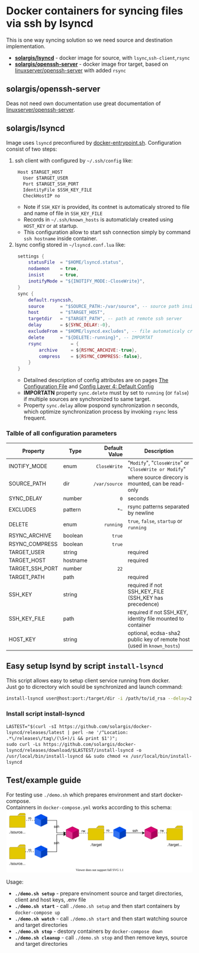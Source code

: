 # Docker containers for syncing files via ssh by lsyncd

This is one way syncing solution so we need source and destination implementation.
* **[solargis/lsyncd](https://hub.docker.com/r/solargis/lsyncd)** - docker image for source, with `lsync`,`ssh-client`,`rsync`
* **[solargis/openssh-server](https://hub.docker.com/r/solargis/openssh-server)** - docker image fror target, based on [linuxserver/openssh-server](https://github.com/linuxserver/docker-openssh-server) with added `rsync`


## solargis/openssh-server
Deas not need own documentation use great documentation of [linuxserver/openssh-server](https://hub.docker.com/r/linuxserver/openssh-server).


## solargis/lsyncd
Image uses `lsyncd` preconfiured by [docker-entrypoint.sh](./docker-bin/docker-entrypoint.sh).
Configuration consist of two steps:
1. ssh client with configured by `~/.ssh/config` like:
   ```SSH Config
    Host $TARGET_HOST
      User $TARGET_USER
      Port $TARGET_SSH_PORT
      IdentityFile $SSH_KEY_FILE
      CheckHostIP no
   ```
   * Note if `SSH_KEY` is provided, its contnet is automaticaly strored to file and name of file in `SSH_KEY_FILE`
   * Records in `~/.ssh/known_hosts` is automaticlaly created using `HOST_KEY` or at startup.
   * This configuration allow to start ssh connection simply by command `ssh hostname` inside container.
2. lsync config stored in `~/lsyncd.conf.lua` like:
   ```Lua
    settings {
        statusFile  = "$HOME/lsyncd.status",
        nodaemon    = true,
        insist      = true,
        inotifyMode = "${INOTIFY_MODE:-CloseWrite}",
    }
    sync {
        default.rsyncssh,
        source      = "$SOURCE_PATH:-/var/source", -- source path inside container
        host        = "$TARGET_HOST",
        targetdir   = "$TARGET_PATH", -- path at remote ssh server
        delay       = ${SYNC_DELAY:-0},
        excludeFrom = "$HOME/lsyncd.excludes", -- file automaticaly created from env EXCLUDES
        delete      = "${DELETE:-running}", -- IMPORTAT
        rsync           = {
            archive     = ${RSYNC_ARCHIVE:-true},
            compress    = ${RSYNC_COMPRESS:-false},
        }
    }
   ```
   * Detailned description of config attributes are on pages [The Configuration File](https://axkibe.github.io/lsyncd/manual/config/file/) and [Config Layer 4: Default Config](https://axkibe.github.io/lsyncd/manual/config/layer4/)
   * **IMPORTATN** property `sync.delete` must by set to `running` (or `false`) if multiple sources are synchronized to same target.
   * Property `sync.delay` allow pospond synchronization *n* seconds, which optimize synchronization process by invoking `rsync` less frequent.


### Talble of all configuration parameters

| Property | Type | Default Value | Description |
|----------|------|--------------:|-------------|
| INOTIFY_MODE   | enum    | `CloseWrite`  | "`Modify`", "`CloseWrite`" or "`CloseWrite or Modify`"
| SOURCE_PATH    | dir     | `/var/source` | where source direcory is mounted, can be read-only
| SYNC_DELAY     | number  | `0`           | seconds
| EXCLUDES       | pattern | `*~`          | rsync patterns separated by newline
| DELETE         | enum    | `running`     | `true`, `false`, `startup` or `running`
| RSYNC_ARCHIVE  | boolean | `true`        |
| RSYNC_COMPRESS | boolean | `true`        |
| TARGET_USER    | string  |               | required
| TARGET_HOST    | hostname|               | required
| TARGET_SSH_PORT| number  | `22`          |
| TARGET_PATH    | path    |               | required
| SSH_KEY        | string  |               | required if not SSH_KEY_FILE (SSH_KEY has precedence)
| SSH_KEY_FILE   | path    |               | required if not SSH_KEY, identity file mounted to container
| HOST_KEY       | string  |               | optional, ecdsa-sha2 public key of remote host (used in `known_hosts`)


## Easy setup lsynd by script `install-lsyncd`

This script allows easy to setup client service running from docker.\
Just go to dicrectory wich sould be synchronized and launch command:
```sh
install-lsyncd user@host:port:/target/dir -i /path/to/id_rsa --delay=2
```

### Install script install-lsyncd
```
LASTEST="$(curl -sI https://github.com/solargis/docker-lsyncd/releases/latest | perl -ne '/^Location: .*\/releases\/tag\/(\S+)/i && print $1')";
sudo curl -Ls https://github.com/solargis/docker-lsyncd/releases/download/$LASTEST/install-lsyncd -o /usr/local/bin/install-lsyncd && sudo chmod +x /usr/local/bin/install-lsyncd
```

## Test/example guide
For testing use `./demo.sh` which prepares environment and start docker-compose.\
Containners in `docker-compose.yml` works according to this schema:\
![diagram](./resources/demo-lsyncd.svg)

Usage:
* **`./demo.sh setup`** - prepare envinoment source and target directories, client and host keys, .env file
* **`./demo.sh start`** - call `./demo.sh setup` and then start containers by `docker-compose up`
* **`./demo.sh watch`** - call `./demo.sh start` and then start watching source and target directories
* **`./demo.sh stop`** - destory containers by `docker-compose down`
* **`./demo.sh cleanup`** - call `./demo.sh stop` and then remove keys, source and target directories

